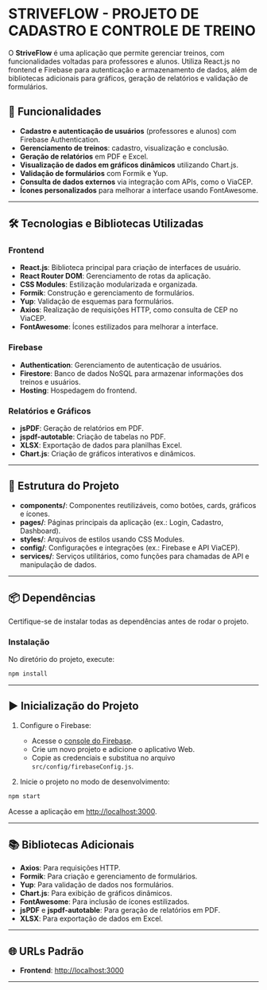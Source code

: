
# STRIVEFLOW - PROJETO DE CADASTRO E CONTROLE DE TREINO

O **StriveFlow** é uma aplicação que permite gerenciar treinos, com funcionalidades voltadas para professores e alunos. Utiliza React.js no frontend e Firebase para autenticação e armazenamento de dados, além de bibliotecas adicionais para gráficos, geração de relatórios e validação de formulários.

## 🚀 Funcionalidades

- **Cadastro e autenticação de usuários** (professores e alunos) com Firebase Authentication.
- **Gerenciamento de treinos**: cadastro, visualização e conclusão.
- **Geração de relatórios** em PDF e Excel.
- **Visualização de dados em gráficos dinâmicos** utilizando Chart.js.
- **Validação de formulários** com Formik e Yup.
- **Consulta de dados externos** via integração com APIs, como o ViaCEP.
- **Ícones personalizados** para melhorar a interface usando FontAwesome.

---

## 🛠️ Tecnologias e Bibliotecas Utilizadas

### Frontend
- **React.js**: Biblioteca principal para criação de interfaces de usuário.
- **React Router DOM**: Gerenciamento de rotas da aplicação.
- **CSS Modules**: Estilização modularizada e organizada.
- **Formik**: Construção e gerenciamento de formulários.
- **Yup**: Validação de esquemas para formulários.
- **Axios**: Realização de requisições HTTP, como consulta de CEP no ViaCEP.
- **FontAwesome**: Ícones estilizados para melhorar a interface.

### Firebase
- **Authentication**: Gerenciamento de autenticação de usuários.
- **Firestore**: Banco de dados NoSQL para armazenar informações dos treinos e usuários.
- **Hosting**: Hospedagem do frontend.

### Relatórios e Gráficos
- **jsPDF**: Geração de relatórios em PDF.
- **jspdf-autotable**: Criação de tabelas no PDF.
- **XLSX**: Exportação de dados para planilhas Excel.
- **Chart.js**: Criação de gráficos interativos e dinâmicos.

---

## 📂 Estrutura do Projeto

- **components/**: Componentes reutilizáveis, como botões, cards, gráficos e ícones.
- **pages/**: Páginas principais da aplicação (ex.: Login, Cadastro, Dashboard).
- **styles/**: Arquivos de estilos usando CSS Modules.
- **config/**: Configurações e integrações (ex.: Firebase e API ViaCEP).
- **services/**: Serviços utilitários, como funções para chamadas de API e manipulação de dados.

---

## 📦 Dependências

Certifique-se de instalar todas as dependências antes de rodar o projeto.

### Instalação
No diretório do projeto, execute:

```bash
npm install
```

---

## ▶️ Inicialização do Projeto

1. Configure o Firebase:
   - Acesse o [console do Firebase](https://console.firebase.google.com/).
   - Crie um novo projeto e adicione o aplicativo Web.
   - Copie as credenciais e substitua no arquivo `src/config/firebaseConfig.js`.

2. Inicie o projeto no modo de desenvolvimento:
```bash
npm start
```

Acesse a aplicação em [http://localhost:3000](http://localhost:3000).

---

## 📚 Bibliotecas Adicionais

- **Axios**: Para requisições HTTP.
- **Formik**: Para criação e gerenciamento de formulários.
- **Yup**: Para validação de dados nos formulários.
- **Chart.js**: Para exibição de gráficos dinâmicos.
- **FontAwesome**: Para inclusão de ícones estilizados.
- **jsPDF** e **jspdf-autotable**: Para geração de relatórios em PDF.
- **XLSX**: Para exportação de dados em Excel.

---

## 🌐 URLs Padrão

- **Frontend**: [http://localhost:3000](http://localhost:3000)

---